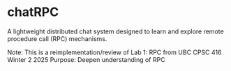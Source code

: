 # chatRPC
A lightweight distributed chat system designed to learn and explore remote procedure call (RPC) mechanisms.

Note: This is a reimplementation/review of Lab 1: RPC from UBC CPSC 416 Winter 2 2025 
Purpose: Deepen understanding of RPC